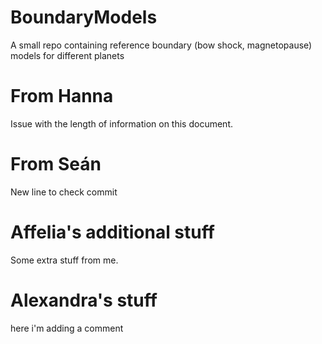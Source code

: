 # BoundaryModels
A small repo containing reference boundary (bow shock, magnetopause) models for different planets

# From Hanna
Issue with the length of information on this document.

# From Seán
New line to check commit

# Affelia's additional stuff
Some extra stuff from me.

# Alexandra's stuff
here i'm adding a comment
